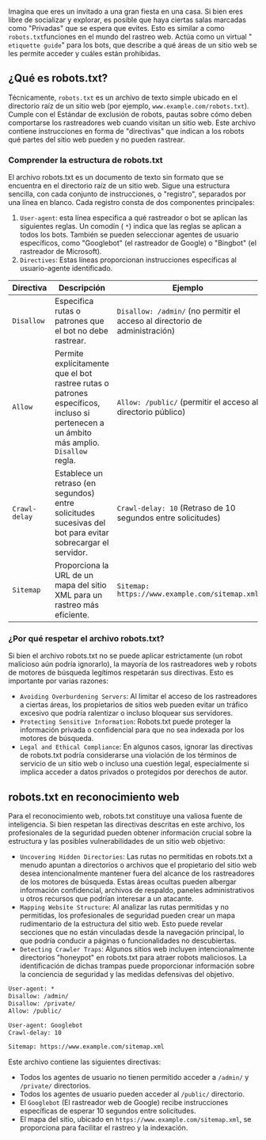 Imagina que eres un invitado a una gran fiesta en una casa. Si bien eres libre de socializar y explorar, es posible que haya ciertas salas marcadas como "Privadas" que se espera que evites. Esto es similar a como `robots.txt`funciones en el mundo del rastreo web. Actúa como un virtual " `etiquette guide`" para los bots, que describe a qué áreas de un sitio web se les permite acceder y cuáles están prohibidas.

## ¿Qué es robots.txt?
Técnicamente, `robots.txt` es un archivo de texto simple ubicado en el directorio raíz de un sitio web (por ejemplo, `www.example.com/robots.txt`). Cumple con el Estándar de exclusión de robots, pautas sobre cómo deben comportarse los rastreadores web cuando visitan un sitio web. Este archivo contiene instrucciones en forma de "directivas" que indican a los robots qué partes del sitio web pueden y no pueden rastrear.

### Comprender la estructura de robots.txt
El archivo robots.txt es un documento de texto sin formato que se encuentra en el directorio raíz de un sitio web. Sigue una estructura sencilla, con cada conjunto de instrucciones, o "registro", separados por una línea en blanco. Cada registro consta de dos componentes principales:
1. `User-agent`: esta línea especifica a qué rastreador o bot se aplican las siguientes reglas. Un comodín ( `*`) indica que las reglas se aplican a todos los bots. También se pueden seleccionar agentes de usuario específicos, como "Googlebot" (el rastreador de Google) o "Bingbot" (el rastreador de Microsoft).
2. `Directives`: Estas líneas proporcionan instrucciones específicas al usuario-agente identificado.

| Directiva     | Descripción                                                                                                                             | Ejemplo                                                                     |
| ------------- | --------------------------------------------------------------------------------------------------------------------------------------- | --------------------------------------------------------------------------- |
| `Disallow`    | Especifica rutas o patrones que el bot no debe rastrear.                                                                                | `Disallow: /admin/` (no permitir el acceso al directorio de administración) |
| `Allow`       | Permite explícitamente que el bot rastree rutas o patrones específicos, incluso si pertenecen a un ámbito más amplio. `Disallow` regla. | `Allow: /public/` (permitir el acceso al directorio público)                |
| `Crawl-delay` | Establece un retraso (en segundos) entre solicitudes sucesivas del bot para evitar sobrecargar el servidor.                             | `Crawl-delay: 10` (Retraso de 10 segundos entre solicitudes)                |
| `Sitemap`     | Proporciona la URL de un mapa del sitio XML para un rastreo más eficiente.                                                              | `Sitemap: https://www.example.com/sitemap.xml`                              |
### ¿Por qué respetar el archivo robots.txt?
Si bien el archivo robots.txt no se puede aplicar estrictamente (un robot malicioso aún podría ignorarlo), la mayoría de los rastreadores web y robots de motores de búsqueda legítimos respetarán sus directivas. Esto es importante por varias razones:
- `Avoiding Overburdening Servers`: Al limitar el acceso de los rastreadores a ciertas áreas, los propietarios de sitios web pueden evitar un tráfico excesivo que podría ralentizar o incluso bloquear sus servidores.
- `Protecting Sensitive Information`: Robots.txt puede proteger la información privada o confidencial para que no sea indexada por los motores de búsqueda.
- `Legal and Ethical Compliance`: En algunos casos, ignorar las directivas de robots.txt podría considerarse una violación de los términos de servicio de un sitio web o incluso una cuestión legal, especialmente si implica acceder a datos privados o protegidos por derechos de autor.

## robots.txt en reconocimiento web
Para el reconocimiento web, robots.txt constituye una valiosa fuente de inteligencia. Si bien respetan las directivas descritas en este archivo, los profesionales de la seguridad pueden obtener información crucial sobre la estructura y las posibles vulnerabilidades de un sitio web objetivo:
- `Uncovering Hidden Directories`: Las rutas no permitidas en robots.txt a menudo apuntan a directorios o archivos que el propietario del sitio web desea intencionalmente mantener fuera del alcance de los rastreadores de los motores de búsqueda. Estas áreas ocultas pueden albergar información confidencial, archivos de respaldo, paneles administrativos u otros recursos que podrían interesar a un atacante.
- `Mapping Website Structure`: Al analizar las rutas permitidas y no permitidas, los profesionales de seguridad pueden crear un mapa rudimentario de la estructura del sitio web. Esto puede revelar secciones que no están vinculadas desde la navegación principal, lo que podría conducir a páginas o funcionalidades no descubiertas.
- `Detecting Crawler Traps`: Algunos sitios web incluyen intencionalmente directorios "honeypot" en robots.txt para atraer robots maliciosos. La identificación de dichas trampas puede proporcionar información sobre la conciencia de seguridad y las medidas defensivas del objetivo.

```txt
User-agent: *
Disallow: /admin/
Disallow: /private/
Allow: /public/

User-agent: Googlebot
Crawl-delay: 10

Sitemap: https://www.example.com/sitemap.xml
```

Este archivo contiene las siguientes directivas:
- Todos los agentes de usuario no tienen permitido acceder a `/admin/` y `/private/` directorios.
- Todos los agentes de usuario pueden acceder al `/public/` directorio.
- El `Googlebot` (El rastreador web de Google) recibe instrucciones específicas de esperar 10 segundos entre solicitudes.
- El mapa del sitio, ubicado en `https://www.example.com/sitemap.xml`, se proporciona para facilitar el rastreo y la indexación.

